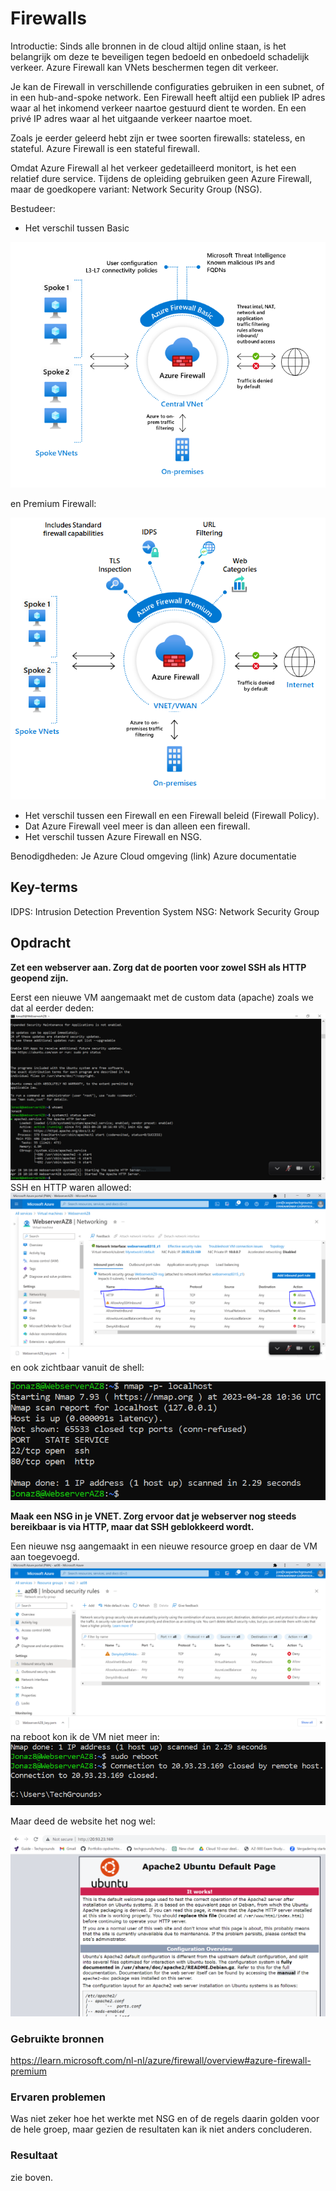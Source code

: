 # Firewalls

Introductie:
Sinds alle bronnen in de cloud altijd online staan, is het belangrijk om deze te beveiligen tegen bedoeld en onbedoeld schadelijk verkeer. Azure Firewall kan VNets beschermen tegen dit verkeer.

Je kan de Firewall in verschillende configuraties gebruiken in een subnet, of in een hub-and-spoke network. Een Firewall heeft altijd een publiek IP adres waar al het inkomend verkeer naartoe gestuurd dient te worden. En een privé IP adres waar al het uitgaande verkeer naartoe moet.

Zoals je eerder geleerd hebt zijn er twee soorten firewalls: stateless, en stateful. Azure Firewall is een stateful firewall. 

Omdat Azure Firewall al het verkeer gedetailleerd monitort, is het een relatief dure service. Tijdens de opleiding gebruiken geen Azure Firewall, maar de goedkopere variant: Network Security Group (NSG).

Bestudeer: 
* Het verschil tussen Basic 

![Alt text](../00_includes/Week4/AZ8firewall-basic-diagram.png)  

en Premium Firewall:  

![Alt text](../00_includes/Week4/AZ8firewall-premium.png)  

* Het verschil tussen een Firewall en een Firewall beleid (Firewall Policy).
* Dat Azure Firewall veel meer is dan alleen een firewall.
* Het verschil tussen Azure Firewall en NSG.

Benodigdheden:
Je Azure Cloud omgeving (link)
Azure documentatie

## Key-terms
IDPS: Intrusion Detection Prevention System
NSG: Network Security Group
## Opdracht

**Zet een webserver aan. Zorg dat de poorten voor zowel SSH als HTTP geopend zijn.**

Eerst een nieuwe VM aangemaakt met de custom data (apache) zoals we dat al eerder deden:
![Alt text](../00_includes/Week4/AZ8.1.PNG)
SSH en HTTP waren allowed:
![Alt text](../00_includes/Week4/AZ8.2.PNG)
en ook zichtbaar vanuit de shell:  

![Alt text](../00_includes/Week4/AZ8.3.PNG)

**Maak een NSG in je VNET. Zorg ervoor dat je webserver nog steeds bereikbaar is via HTTP, maar dat SSH geblokkeerd wordt.**

Een nieuwe nsg aangemaakt in een nieuwe resource groep en daar de VM aan toegevoegd.
![Alt text](../00_includes/Week4/AZ8.4.PNG)
na reboot kon ik de VM niet meer in:
![Alt text](../00_includes/Week4/AZ8.5.PNG)  

Maar deed de website het nog wel:  

![Alt text](../00_includes/Week4/AZ8.6.PNG)

### Gebruikte bronnen
https://learn.microsoft.com/nl-nl/azure/firewall/overview#azure-firewall-premium

### Ervaren problemen
Was niet zeker hoe het werkte met NSG en of de regels daarin golden voor de hele groep, maar gezien de resultaten kan ik niet anders concluderen.

### Resultaat
zie boven.
